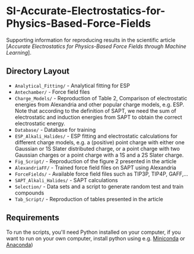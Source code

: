 # SI-Accurate-Electrostatics-for-Physics-Based-Force-Fields
Supporting information for reproducing results in the scientific article
[_Accurate Electrostatics for Physics-Based Force Fields through Machine Learning_].


## Directory Layout

- `Analytical_Fitting/` - Analytical fitting for ESP
- `Antechamber/` - Force field files 
- `Charge_Models/` - Reproduction of Table 2, Comparison of electrostatic energies from Alexandria and other popular charge models, e.g. ESP. Note that according to the definition of SAPT, we 
   need the sum of electrostatic and induction energies from SAPT to obtain the correct electrostatic energy. 
- `Database/` - Database for training 
- `ESP_Alkali_Halides/` - ESP fitting and electrostatic calculations for different charge models, e.g. a (positive) point charge with either one Gaussian or 1S Slater distributed charge, or a 
   point charge with two Gaussian charges or a point charge with a 1S and a 2S Slater charge.
- `Fig_Script/` - Reproduction of the figure 2 presented in the article
- `AlexandriaFF/` - Trained force field files on SAPT using Alexandria
- `ForceFields/` - Available force field files such as TIP3P, TIP4P, GAFF,... 
- `SAPT_Alkali_Halides/` - SAPT calculations  
- `Selection/` - Data sets and a script to generate random test and train compounds 
- `Tab_Script/` - Reproduction of tables presented in the article

## Requirements

To run the scripts, you'll need Python installed on your computer, if you want to run on your own computer,
install python using e.g. [Miniconda](https://conda.io/miniconda.html) or [Anaconda](https://docs.conda.io))

